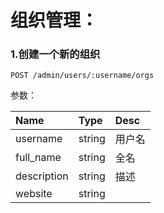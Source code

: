 # 组织管理：

### 1.创建一个新的组织

```
POST /admin/users/:username/orgs
```

参数：

| Name | Type | Desc |
| :--- | :--- | :--- |
| username | string | 用户名 |
| full\_name | string | 全名 |
| description | string | 描述 |
| website | string |  |



